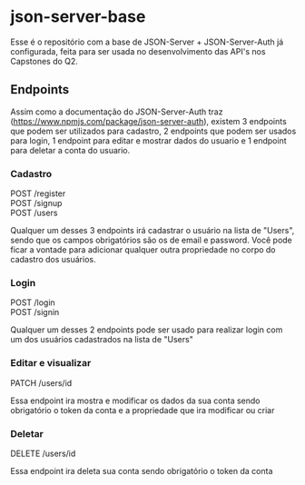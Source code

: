# json-server-base

Esse é o repositório com a base de JSON-Server + JSON-Server-Auth já configurada, feita para ser usada no desenvolvimento das API's nos Capstones do Q2.

## Endpoints

Assim como a documentação do JSON-Server-Auth traz (https://www.npmjs.com/package/json-server-auth), existem 3 endpoints que podem ser utilizados para cadastro, 2 endpoints que podem ser usados para login, 1 endpoint para editar e mostrar dados do usuario e 1 endpoint para deletar a conta do usuario.

### Cadastro

POST /register <br/>
POST /signup <br/>
POST /users

Qualquer um desses 3 endpoints irá cadastrar o usuário na lista de "Users", sendo que os campos obrigatórios são os de email e password.
Você pode ficar a vontade para adicionar qualquer outra propriedade no corpo do cadastro dos usuários.

### Login

POST /login <br/>
POST /signin

Qualquer um desses 2 endpoints pode ser usado para realizar login com um dos usuários cadastrados na lista de "Users"

### Editar e visualizar

PATCH /users/id

Essa endpoint ira mostra e modificar os dados da sua conta sendo obrigatório o token da conta e a propriedade que ira modificar ou criar

### Deletar

DELETE /users/id

Essa endpoint ira deleta sua conta sendo obrigatório o token da conta
